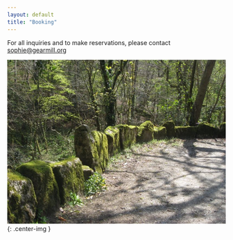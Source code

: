```yaml
---
layout: default
title: "Booking"
---
```


<div class="col-left" markdown="1">

For all inquiries and to make reservations, please contact sophie@gearmill.org

</div>

<div class="col-right" markdown="1">

![Gear Mill](/assets/images/gallery/IMG_5130.jpeg "stones"){: .center-img }

</div>
